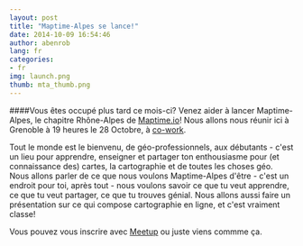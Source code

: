 ```yaml
---
layout: post
title: "Maptime-Alpes se lance!"
date: 2014-10-09 16:54:46
author: abenrob
lang: fr
categories:
- fr
img: launch.png
thumb: mta_thumb.png
---
```


####Vous êtes occupé plus tard ce mois-ci?
Venez aider à lancer Maptime-Alpes, le chapitre Rhône-Alpes de [Maptime.io](http://www.maptime.io)! Nous allons nous réunir ici à Grenoble à 19 heures le 28 Octobre, à [co-work](http://www.co-work.fr).
<!--more-->

Tout le monde est le bienvenu, de géo-professionnels, aux débutants - c'est un lieu pour apprendre, enseigner et partager ton enthousiasme pour (et connaissance des) cartes, la cartographie et de toutes les choses géo. 
Nous allons parler de ce que nous voulons Maptime-Alpes d'être - c'est un endroit pour toi, après tout - nous voulons savoir ce que tu veut apprendre, ce que tu veut partager, ce que tu trouves génial. Nous allons aussi faire un présentation sur ce qui compose cartographie en ligne, et c'est vraiment classe!

Vous pouvez vous inscrire avec [Meetup](http://www.meetup.com/MaptimeAlpes/) ou juste viens commme ça.